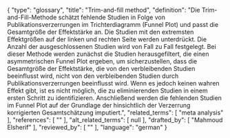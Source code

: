 {
    "type": "glossary",
    "title": "Trim-and-fill method",
    "definition": "Die Trim-and-Fill-Methode schätzt fehlende Studien in Folge von Publikationsverzerrungen im Trichterdiagramm (Funnel Plot) und passt die Gesamtgröße der Effektstärke an. Die Studien mit den extremsten Effektgrößen auf der linken und rechten Seite werden unterdrückt. Die Anzahl der ausgeschlossenen Studien wird von Fall zu Fall festgelegt. Bei dieser Methode werden zunächst die Studien herausgefiltert, die einen asymmetrischen Funnel Plot ergeben, um sicherzustellen, dass die Gesamtgröße der Effektstärke, die von den verbleibenden Studien beeinflusst wird, nicht von den verbleibenden Studien durch Publikationsverzerrungen beeinflusst wird. Wenn es jedoch keinen wahren Effekt gibt, ist es nicht möglich, die zu eliminierenden Studien in einem ersten Schritt zu identifizieren. Anschließend werden die fehlenden Studien im Funnel Plot auf der Grundlage der hinsichtlich der Verzerrung korrigierten Gesamtschätzung imputiert.",
    "related_terms": [
        "meta analysis"
    ],
    "references": [
        ""
    ],
    "alt_related_terms": [
        null
    ],
    "drafted_by": [
        "Mahmoud Elsherif"
    ],
    "reviewed_by": [
        ""
    ],
    "language": "german"
}